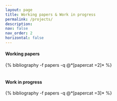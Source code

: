 ```yaml
---
layout: page
title: Working papers & Work in progress
permalink: /projects/
description:
nav: false
nav_order: 2
horizontal: false
---
```


<!-- pages/projects.md -->
<div class="publications">
  <h4>Working papers</h4>
  {% bibliography -f papers -q @*[papercat =2]* %}
</div>

<br>
<div class="publications">
  <h4 class="category">Work in progress</h4>
{% bibliography -f papers -q @*[papercat =3]* %}
</div>
